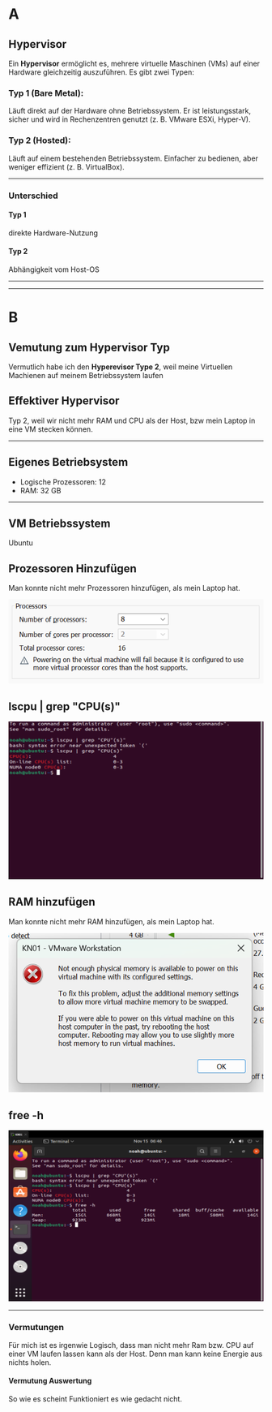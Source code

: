 # A
## Hypervisor
Ein **Hypervisor** ermöglicht es, mehrere virtuelle Maschinen (VMs) auf einer Hardware gleichzeitig auszuführen. Es gibt zwei Typen:
### Typ 1 (Bare Metal):
 Läuft direkt auf der Hardware ohne Betriebssystem. Er ist leistungsstark, sicher und wird in Rechenzentren genutzt (z. B. VMware ESXi, Hyper-V).

### Typ 2 (Hosted):
 Läuft auf einem bestehenden Betriebssystem. Einfacher zu bedienen, aber weniger effizient (z. B. VirtualBox).

 --- 

### Unterschied
#### Typ 1
direkte Hardware-Nutzung
#### Typ 2
Abhängigkeit vom Host-OS

---

---
# B

## Vemutung zum Hypervisor Typ

Vermutlich habe ich den **Hyperevisor Type 2**, weil meine Virtuellen Machienen auf meinem Betriebssystem laufen

## Effektiver Hypervisor
Typ 2, weil wir nicht mehr RAM und CPU als der Host, bzw mein Laptop in eine VM stecken können.

--- 
## Eigenes Betriebsystem

- Logische Prozessoren: 12
- RAM: 32 GB

---

## VM Betriebssystem
Ubuntu

## Prozessoren Hinzufügen
Man konnte nicht mehr Prozessoren hinzufügen, als mein Laptop hat.

![alt CPU Error](error-more-processor-than-host.png)

## lscpu | grep "CPU(s)"

![alt lscpu](lscpu.png)

## RAM hinzufügen
Man konnte nicht mehr RAM hinzufügen, als mein Laptop hat.

![alt RAM Error](error-more-ram-than-host.png)

## free -h

![alt lscpu](free-h.png)

---

### Vermutungen

Für mich ist es irgenwie Logisch, dass man nicht mehr Ram bzw. CPU auf einer VM laufen lassen kann als der Host.
Denn man kann keine Energie aus nichts holen.

#### Vermutung Auswertung

So wie es scheint Funktioniert es wie gedacht nicht.